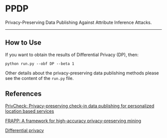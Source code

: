 # PPDP

Privacy-Preserving Data Publishing Against Attribute Inference Attacks.

<hr>

## How to Use

If you want to obtain the results of Differential Privacy (DP), then:

`python run.py --obf DP --beta 1`

Other details about the privacy-preserving data publishing methods please see the content of the `run.py` file.

## References

[PrivCheck: Privacy-preserving check-in data publishing for personalized location based services](https://dl.acm.org/doi/abs/10.1145/2971648.2971685)

[FRAPP: A framework for high-accuracy privacy-preserving mining](https://link.springer.com/article/10.1007/s10618-008-0119-9)

[Differential privacy](https://link.springer.com/chapter/10.1007/11787006_1)